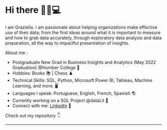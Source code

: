 # Hi there 👋👩💻

I am Graziella. I am passionate about helping organizations make effective use of their data; from the first ideas around what it is important to measure and how to grab data accurately, through exploratory data analysis and data preparation, all the way to impactful presentation of insights.  

About me :
- Postgraduate New Grad in Business Insights and Analytics (May 2022 Graduation) @Humber College :star2:
- Hobbies: Books :books: | Chess :chess_pawn:
- Technical Skills: SQL, Python, Microsoft Power BI, Tableau, Machine Learning, and more. 🖥️
- Languages I speak: Portuguese, English, French, Spanish :earth_americas:
- Currently working on a SQL Project @dataLit  :thought_balloon:
- Connect with me: <a href="https://www.linkedin.com/in/grazielladall/">LinkedIn</a> 💼

Check out my repository :point_down:


------------------------------------------------------------------------------------------------------	



<!---
grazielladall/grazielladall is a ✨ special ✨ repository because its `README.md` (this file) appears on your GitHub profile.
You can click the Preview link to take a look at your changes.
--->
